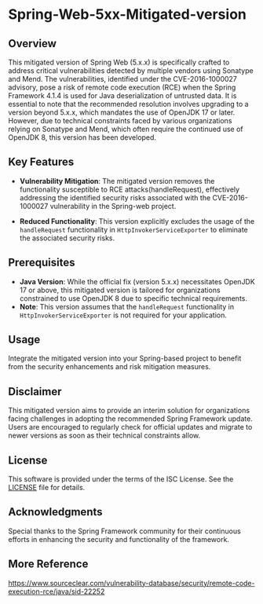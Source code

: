 # Spring-Web-5xx-Mitigated-version

## Overview
This mitigated version of Spring Web (5.x.x) is specifically crafted to address critical vulnerabilities detected by multiple vendors using Sonatype and Mend. The vulnerabilities, identified under the CVE-2016-1000027 advisory, pose a risk of remote code execution (RCE) when the Spring Framework 4.1.4 is used for Java deserialization of untrusted data. It is essential to note that the recommended resolution involves upgrading to a version beyond 5.x.x, which mandates the use of OpenJDK 17 or later. However, due to technical constraints faced by various organizations relying on Sonatype and Mend, which often require the continued use of OpenJDK 8, this version has been developed.

## Key Features
- **Vulnerability Mitigation**: The mitigated version removes the functionality susceptible to RCE attacks(handleRequest), effectively addressing the identified security risks associated with the CVE-2016-1000027 vulnerability in the Spring-web project.

- **Reduced Functionality**: This version explicitly excludes the usage of the `handleRequest` functionality in `HttpInvokerServiceExporter` to eliminate the associated security risks.

## Prerequisites
- **Java Version**: While the official fix (version 5.x.x) necessitates OpenJDK 17 or above, this mitigated version is tailored for organizations constrained to use OpenJDK 8 due to specific technical requirements.
- **Note**: This version assumes that the `handleRequest` functionality in `HttpInvokerServiceExporter` is not required for your application.
   
## Usage
Integrate the mitigated version into your Spring-based project to benefit from the security enhancements and risk mitigation measures.

## Disclaimer
This mitigated version aims to provide an interim solution for organizations facing challenges in adopting the recommended Spring Framework update. Users are encouraged to regularly check for official updates and migrate to newer versions as soon as their technical constraints allow.

## License
This software is provided under the terms of the ISC License. See the [LICENSE](LICENSE) file for details.

## Acknowledgments
Special thanks to the Spring Framework community for their continuous efforts in enhancing the security and functionality of the framework.


## More Reference
https://www.sourceclear.com/vulnerability-database/security/remote-code-execution-rce/java/sid-22252
